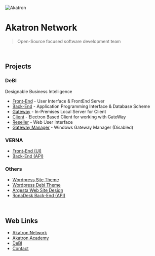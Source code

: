 ![Akatron](http://www.akatron.net/wp-content/themes/akatron-theme/assets/img/akt-icon.png)

# Akatron Network
> Open-Source focused software development team
<br />

## Projects

### DeBI
Designable Business Intelligence
- [Front-End](https://github.com/Akatron-Network/Debi-Frontend) - User Interface & FrontEnd Server
- [Back-End](https://github.com/Akatron-Network/Debi-API) - Application Programming Interface & Database Scheme
- [Gateway](https://github.com/Akatron-Network/Debi-Gateway) - In-Premises Local Server for Client
- [Client](https://github.com/Akatron-Network/Debi-Client) - Electron Based Client for working with GateWay
- [Reseller](https://github.com/Akatron-Network/Debi-Reseller) - Web User Interface
- [Gateway Manager](https://github.com/Akatron-Network/Debi-GateManager) - Windows Gateway Manager (Disabled)

### VERNA
- [Front-End (UI)](https://github.com/Akatron-Network/RedTape-Frontend)
- [Back-End (API)](https://github.com/Akatron-Network/RedTape-API)


### Others
- [Wordpress Site Theme](https://github.com/Akatron-Network/Wordpress-Akatron-WebTheme)
- [Wordpress Debi Theme](https://github.com/Akatron-Network/Wordpress-Debi-Theme)
- [Argesta Web Site Design](https://github.com/Akatron-Network/Argesta-Website)
- [RonaDesk Back-End (API)](https://github.com/Akatron-Network/RonaDesk-API)

<br />

## Web Links
- [Akatron Network](http://akatron.net)
- [Akatron Academy](http://akatron.net/category/academy/)
- [DeBI](http://debi.akatron.net)
- [Contact](http://www.akatron.net/contact)

<!--

## Hi there 👋

**Here are some ideas to get you started:**

🙋‍♀️ A short introduction - what is your organization all about?
🌈 Contribution guidelines - how can the community get involved?
👩‍💻 Useful resources - where can the community find your docs? Is there anything else the community should know?
🍿 Fun facts - what does your team eat for breakfast?
🧙 Remember, you can do mighty things with the power of [Markdown](https://docs.github.com/github/writing-on-github/getting-started-with-writing-and-formatting-on-github/basic-writing-and-formatting-syntax)
-->

